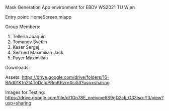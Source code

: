 Mask Generation App environment for EBDV WS2021 TU Wien

Entry point: HomeScreen.mlapp

Group Members:
1. Telleria Joaquin
2. Tomanov Svetlin
3. Keser Sergej
4. Seifried Maximilian Jack
5. Payer Maximilian

Downloads:

Assets: https://drive.google.com/drive/folders/16-BAd01K1n2t4ToDcIpPRmKRzrnXci53?usp=sharing

Images for Testing: https://drive.google.com/file/d/1Gn78E_nreivme6S9gD2cIj_G33isq-Y3/view?usp=sharing
